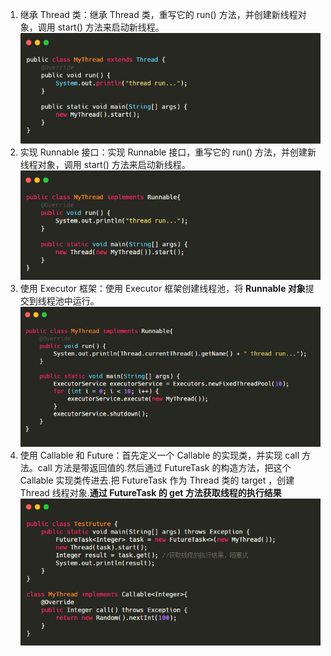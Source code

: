 1.  继承 Thread 类：继承 Thread 类，重写它的 run() 方法，并创建新线程对象，调用 start() 方法来启动新线程。
    ![](attachments/bVcHSNq.png)
2.  实现 Runnable 接口：实现 Runnable 接口，重写它的 run() 方法，并创建新线程对象，调用 start() 方法来启动新线程。
    ![](attachments/bVcHSNr.png)
3.  使用 Executor 框架：使用 Executor 框架创建线程池，将 **Runnable 对象**提交到线程池中运行。
    ![](attachments/bVcHSNt.png)
4.  使用 Callable 和 Future：首先定义一个 Callable 的实现类，并实现 call 方法。call 方法是带返回值的.然后通过 FutureTask 的构造方法，把这个 Callable 实现类传进去.把 FutureTask 作为 Thread 类的 target ，创建 Thread 线程对象.**通过 FutureTask 的 get 方法获取线程的执行结果**
    ![](attachments/bVcHSNs-1.png)
